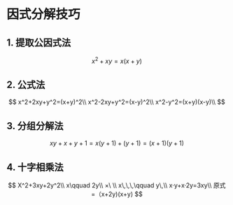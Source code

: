 # 因式分解技巧

## 1. 提取公因式法

$$
x^2+xy=x(x+y)
$$

## 2. 公式法

$$
x^2+2xy+y^2=(x+y)^2\\
x^2-2xy+y^2=(x-y)^2\\
x^2-y^2=(x+y)(x-y)\\
$$

## 3. 分组分解法

$$
xy+x+y+1=x(y+1)+(y+1)=(x+1)(y+1)
$$

## 4. 十字相乘法

$$
X^2+3xy+2y^2\\
x\qquad 2y\\
×\ \\
x\,\,\,\qquad y\,\\
x·y+x·2y=3xy\\
原式=（x+2y)(x+y)
$$


